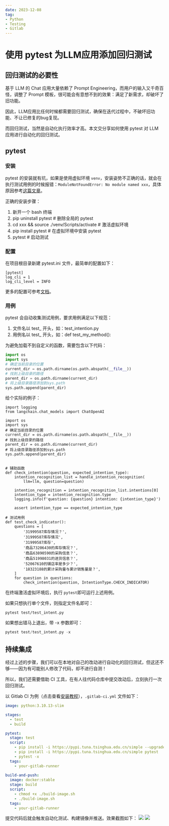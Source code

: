 ```yaml
---
date: 2023-12-08
tag:
- Python
- Testing
- Gitlab
---
```


# 使用 pytest 为LLM应用添加回归测试

## 回归测试的必要性
基于 LLM 的 Chat 应用大量依赖了 Prompt Engineering，而用户的输入又千奇百怪，调整了 Prompt 模板，很可能会有意想不到的效果：满足了新需求，却破坏了旧功能。

因此，LLM应用比任何时候都需要回归测试，确保在迭代过程中，不破坏旧功能、不让已修复的bug复现。

而回归测试，当然是自动化执行效率才高。本文交分享如何使用 pytest 对 LLM 应用进行自动化的回归测试。

<!-- more -->

## pytest
### 安装
pytest 的安装就有坑，如果是使用虚拟环境 `venv`，安装姿势不正确的话，就会在执行测试用例的时候报错：`ModuleNotFoundError: No module named xxx`，具体原因参考[这篇文章](https://medium.com/@dirk.avery/pytest-modulenotfounderror-no-module-named-requests-a770e6926ac5)。

正确的安装步骤：

1. 新开一个 bash 终端
2. pip uninstall pytest # 删除全局的 pytest
3. cd xxx && source ./venv/Scripts/activate # 激活虚拟环境
4. pip install pytest # 在虚拟环境中安装 pytest
5. pytest # 启动测试
### 配置
在项目根目录新建 pytest.ini 文件，最简单的配置如下：
```shell
[pytest]
log_cli = 1
log_cli_level = INFO
```

更多的配置可参考[文档](https://docs.pytest.org/en/stable/reference/customize.html)。
### 用例
pytest 会自动收集测试用例，要求用例满足以下规范：

1. 文件名以 test_ 开头，如：test_intention.py
2. 用例名以 test_ 开头，如：def test_my_method():

为避免加载不到自定义的函数，需要包含以下代码：
```python
import os
import sys
# 确定当前目录的位置
current_dir = os.path.dirname(os.path.abspath(__file__))
# 找到上级目录的路径
parent_dir = os.path.dirname(current_dir)
# 将上级目录路径添加到sys.path
sys.path.append(parent_dir)
```

给个实际的例子：
```shell
import logging
from langchain.chat_models import ChatOpenAI

import os
import sys
# 确定当前目录的位置
current_dir = os.path.dirname(os.path.abspath(__file__))
# 找到上级目录的路径
parent_dir = os.path.dirname(current_dir)
# 将上级目录路径添加到sys.path
sys.path.append(parent_dir)


# 辅助函数
def check_intention(question, expected_intention_type):
    intention_recognition_list = handle_intention_recognition(
        llm=llm, question=question)

    intention_recognition = intention_recognition_list.intentions[0]
    intention_type = intention_recognition.type
    logging.info(f'question: {question} intention: {intention_type}')
    
    assert intention_type == expected_intention_type
    
# 测试用例
def test_check_indicator():
    questions = [
        '31999587库存情况？',
        '31999587库存情况',
        '31999587库存',
        '商品73206430的库存情况？',
        '商品63890590的采购信息？',
        '商品51998031的进货信息？',
        '52067610的铺店率是多少？',
        '18323188的累计采购量与累计销售量是？',
    ]
    for question in questions:
        check_intention(question, IntentionType.CHECK_INDICATOR)

```

在终端激活虚拟环境后，执行 `pytest`即可运行上述用例。

如果只想执行单个文件，则指定文件名即可：
```shell
pytest test/test_intent.py
```

如果想出错马上退出，带 -x 参数即可：
```python
pytest test/test_intent.py -x
```
## 持续集成
经过上述的步骤，我们可以在本地对自己的改动进行自动化的回归测试，但这还不够——因为有可能别人修改了代码，却不进行自测！

所以，我们还需要借助 CI 工具，在有人往代码仓库中提交改动后，立刻执行一次回归测试。

以 Gitlab CI 为例（点击查看[安装教程](https://levy.vip/git/gitlab-ci.html)），`.gitlab-ci.yml` 文件如下：
```yaml
image: python:3.10.13-slim

stages:
  - test
  - build

pytest:
  stage: test
  script:
    - pip install -i https://pypi.tuna.tsinghua.edu.cn/simple --upgrade pip && pip install -i https://pypi.tuna.tsinghua.edu.cn/simple -r requirements.txt
    - pip install -i https://pypi.tuna.tsinghua.edu.cn/simple pytest
    - pytest -x
  tags:
    - your-gitlab-runner
    
build-and-push:
  image: docker:stable
  stage: build
  script:
    - chmod +x ./build-image.sh
    - ./build-image.sh
  tags:
    - your-gitlab-runner
```

提交代码后就会触发自动化测试、构建镜像并推送。效果截图如下：
![](https://raw.gitmirror.com/levy9527/image-holder/main/md-image-kit/1702014482966-9391b0d1-906b-4c23-b74b-41c1a2dcc305.png)
![](https://raw.gitmirror.com/levy9527/image-holder/main/md-image-kit/1702014525088-10240012-bad2-4b94-a06d-154adb3f1186.png)



